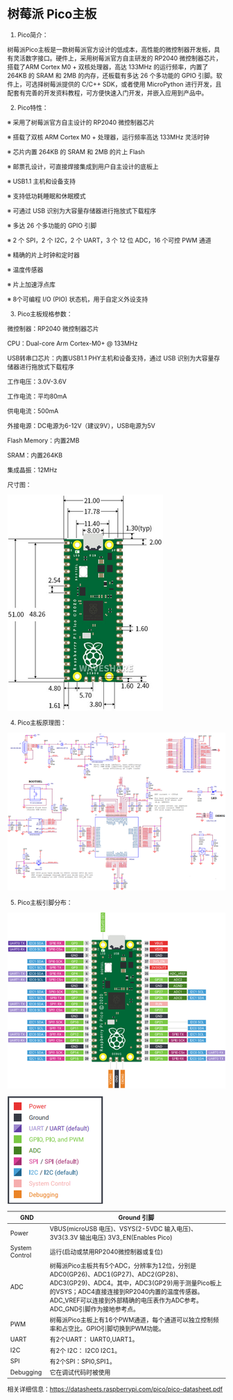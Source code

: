 # 树莓派 Pico主板

1. Pico简介：

树莓派Pico主板是一款树莓派官方设计的低成本，高性能的微控制器开发板，具有灵活数字接口。硬件上，采用树莓派官方自主研发的
RP2040 微控制器芯片，搭载了ARM Cortex M0 + 双核处理器，高达 133MHz
的运行频率，内置了 264KB 的 SRAM 和 2MB 的内存，还板载有多达 26
个多功能的 GPIO 引脚。软件上，可选择树莓派提供的 C/C++ SDK，或者使用
MicroPython
进行开发，且配套有完善的开发资料教程，可方便快速入门开发，并嵌入应用到产品中。

2. Pico特性：

※ 采用了树莓派官方自主设计的 RP2040 微控制器芯片

※ 搭载了双核 ARM Cortex M0 + 处理器，运行频率高达 133MHz 灵活时钟

※ 芯片内置 264KB 的 SRAM 和 2MB 的片上 Flash

※ 邮票孔设计，可直接焊接集成到用户自主设计的底板上

※ USB1.1 主机和设备支持

※ 支持低功耗睡眠和休眠模式

※ 可通过 USB 识别为大容量存储器进行拖放式下载程序

※ 多达 26 个多功能的 GPIO 引脚

※ 2 个 SPI，2 个 I2C，2 个 UART，3 个 12 位 ADC，16 个可控 PWM 通道

※ 精确的片上时钟和定时器

※ 温度传感器

※ 片上加速浮点库

※ 8个可编程 I/O (PIO) 状态机，用于自定义外设支持

3.  Pico主板规格参数：

微控制器：RP2040 微控制器芯片

CPU：Dual-core Arm Cortex-M0+ @ 133MHz

USB转串口芯片：内置USB1.1 PHY主机和设备支持，通过 USB
识别为大容量存储器进行拖放式下载程序

工作电压：3.0V-3.6V

工作电流：平均80mA

供电电流：500mA

外接电源：DC电源为6-12V（建议9V），USB电源为5V

Flash Memory：内置2MB

SRAM：内置264KB

集成晶振：12MHz

尺寸图：

![](media/38af7a27f3b12adccce407f568f51c92.png)

4.  Pico主板原理图：

![](media/c8c3d2be69fa0e330d50e83e6aacbfde.png)

5.  Pico主板引脚分布：

![](media/de6eb3eab6b4c2f43bb871de45a2c642.png)

![](media/326433c17fd5dbaa51c01a9a88cb8706.png)








|GND|Ground 引脚|
|-|-|
|Power|VBUS(microUSB 电压)、VSYS(2-5VDC 输入电压)、3V3(3.3V 输出电压) 3V3_EN(Enables Pico)|
|System Control|运行(启动或禁用RP2040微控制器或复位)|
|ADC|树莓派Pico主板共有5个ADC，分辨率为12位，分别是ADC0(GP26)、ADC1(GP27)、ADC2(GP28)、ADC3(GP29)、ADC4。其中，ADC3(GP29)用于测量Pico板上的VSYS；ADC4直接连接到RP2040内置的温度传感器。ADC_VREF可以连接到外部精确的电压表作为ADC参考。ADC_GND引脚作为接地参考点。|
|PWM|树莓派Pico主板上有16个PWM通道，每个通道可以独立控制频率和占空比。GPIO引脚切换到PWM功能。|
|UART|有2个UART： UART0,UART1。|
|I2C|有2个 I2C： I2C0 I2C1。|
|SPI|有2个SPI：SPI0,SPI1。|
|Debugging|它在调试代码时被使用|




相关详细信息：[<u>https://datasheets.raspberrypi.com/pico/pico-datasheet.pdf</u>](https://datasheets.raspberrypi.com/pico/pico-datasheet.pdf)





